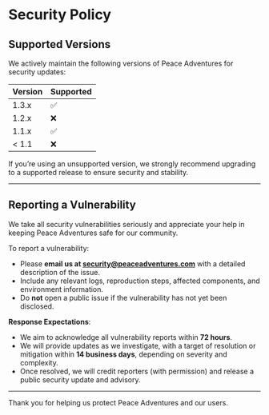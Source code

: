 # Security Policy

## Supported Versions

We actively maintain the following versions of Peace Adventures for security updates:

| Version | Supported          |
| ------- | ------------------ |
| 1.3.x   | ✅                 |
| 1.2.x   | ❌                 |
| 1.1.x   | ✅                 |
| < 1.1   | ❌                 |

If you’re using an unsupported version, we strongly recommend upgrading to a supported release to ensure security and stability.

---

## Reporting a Vulnerability

We take all security vulnerabilities seriously and appreciate your help in keeping Peace Adventures safe for our community.

To report a vulnerability:

- Please **email us at security@peaceadventures.com** with a detailed description of the issue.
- Include any relevant logs, reproduction steps, affected components, and environment information.
- Do **not** open a public issue if the vulnerability has not yet been disclosed.

**Response Expectations**:
- We aim to acknowledge all vulnerability reports within **72 hours**.
- We will provide updates as we investigate, with a target of resolution or mitigation within **14 business days**, depending on severity and complexity.
- Once resolved, we will credit reporters (with permission) and release a public security update and advisory.

---

Thank you for helping us protect Peace Adventures and our users.
